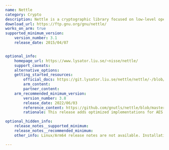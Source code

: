 ```yaml
---
name: Nettle
category: Crypto
description: Nettle is a cryptographic library focused on low-level operations for secure applications. It implements cryptographic algorithms such as AES, RSA, and SHA, supporting symmetric and public-key encryption methods.
download_url: https://ftp.gnu.org/gnu/nettle/
works_on_arm: true
supported_minimum_version:
    version_number: 3.1
    release_date: 2015/04/07


optional_info:
    homepage_url: https://www.lysator.liu.se/~nisse/nettle/
    support_caveats:
    alternative_options:
    getting_started_resources:
        official_docs: https://git.lysator.liu.se/nettle/nettle/-/blob/master/README?ref_type=heads
        arm_content:
        partner_content:
    arm_recommended_minimum_version:
        version_number: 3.8
        release_date: 2022/06/03
        reference_content: https://github.com/gnutls/nettle/blob/master/ChangeLog
        rationale: This release adds optimized implementations for AES (128/192/256), Chacha, SHA1, and SHA256, along with extended fat build support for Arm64 to enable runtime CPU feature detection. The GCM implementation was refactored with new GHASH set-key and update routines, providing better performance and maintainability on Armv8. These enhancements significantly improve cryptographic efficiency on Arm64 platforms, benefiting workloads that rely on AES-GCM, Chacha, and SHA-2 primitives.

optional_hidden_info:
    release_notes__supported_minimum: 
    release_notes__recommended_minimum:
    other_info: Linux/Arm64 release notes are not available. Installation and testing are done via the tar archive [3.1](https://ftp.gnu.org/gnu/nettle/nettle-3.1.tar.gz).

---
```

